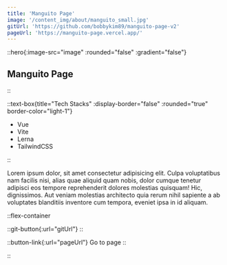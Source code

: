 ```yaml
---
title: 'Manguito Page'
image: '/content_img/about/manguito_small.jpg'
gitUrl: 'https://github.com/bobbykim89/manguito-page-v2'
pageUrl: 'https://manguito-page.vercel.app/'
---
```


::hero{:image-src="image" :rounded="false" :gradient="false"}

## Manguito Page

::

::text-box{title="Tech Stacks" :display-border="false" :rounded="true" border-color="light-1"}

- Vue
- Vite
- Lerna
- TailwindCSS

::

Lorem ipsum dolor, sit amet consectetur adipisicing elit. Culpa voluptatibus nam facilis nisi, alias quae aliquid quam nobis, dolor cumque tenetur adipisci eos tempore reprehenderit dolores molestias quisquam! Hic, dignissimos. Aut veniam molestias architecto quia rerum nihil sapiente a ab voluptates blanditiis inventore cum tempora, eveniet ipsa in id aliquam.

::flex-container

::git-button{:url="gitUrl"}
::

::button-link{:url="pageUrl"}
Go to page
::

::
